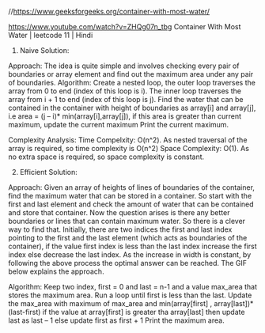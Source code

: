 //https://www.geeksforgeeks.org/container-with-most-water/

https://www.youtube.com/watch?v=ZHQg07n_tbg
Container With Most Water | leetcode 11 | Hindi


1. Naive Solution:

Approach: The idea is quite simple and involves checking every pair of boundaries or array element and find out the maximum area under any pair of boundaries.
Algorithm:
Create a nested loop, the outer loop traverses the array from 0 to end (index of this loop is i).
The inner loop traverses the array from i + 1 to end (index of this loop is j).
Find the water that can be contained in the container with height of boundaries as array[i] and array[j], i.e area = (j – i)* min(array[i],array[j]), if this area is greater than current maximum, update the current maximum
Print the current maximum.

Complexity Analysis:
Time Compelxity: O(n^2).
As nested traversal of the array is required, so time complexity is O(n^2)
Space Complexity: O(1).
As no extra space is required, so space complexity is constant.

2. Efficient Solution:

Approach: Given an array of heights of lines of boundaries of the container, find the maximum water that can be stored in a container. So start with the first and last element and check the amount of water that can be contained and store that container. Now the question arises is there any better boundaries or lines that can contain maximum water. So there is a clever way to find that. Initially, there are two indices the first and last index pointing to the first and the last element (which acts as boundaries of the container), if the value first index is less than the last index increase the first index else decrease the last index. As the increase in width is constant, by following the above process the optimal answer can be reached.
The GIF below explains the approach.


Algorithm:
Keep two index, first = 0 and last = n-1 and a value max_area that stores the maximum area.
Run a loop until first is less than the last.
Update the max_area with maximum of max_area and min(array[first] , array[last])*(last-first)
if the value at array[first] is greater tha array[last] then update last as last – 1 else update first as first + 1
Print the maximum area.